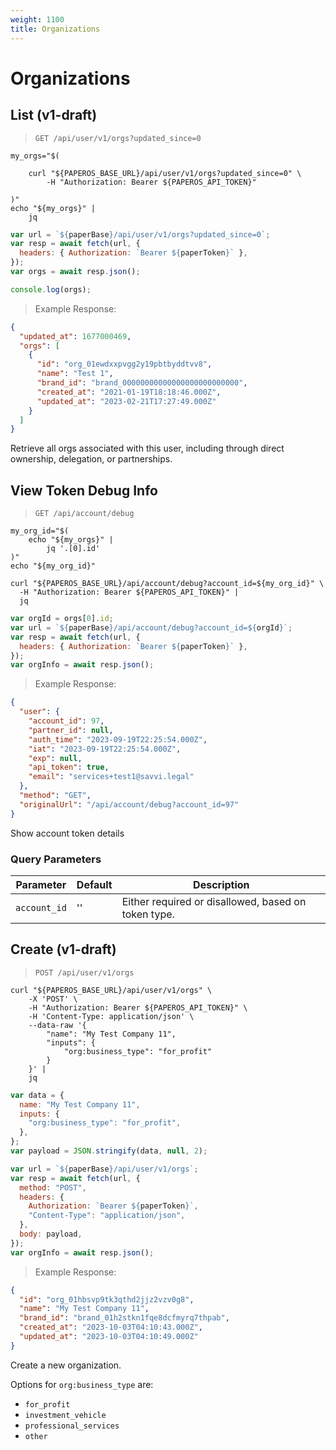```yaml
---
weight: 1100
title: Organizations
---
```


# Organizations

## List (v1-draft)

> `GET /api/user/v1/orgs?updated_since=0`

```shell
my_orgs="$(

    curl "${PAPEROS_BASE_URL}/api/user/v1/orgs?updated_since=0" \
        -H "Authorization: Bearer ${PAPEROS_API_TOKEN}"

)"
echo "${my_orgs}" |
    jq
```

```javascript
var url = `${paperBase}/api/user/v1/orgs?updated_since=0`;
var resp = await fetch(url, {
  headers: { Authorization: `Bearer ${paperToken}` },
});
var orgs = await resp.json();

console.log(orgs);
```

> Example Response:

```json
{
  "updated_at": 1677000469,
  "orgs": [
    {
      "id": "org_01ewdxxpvgg2y19pbtbyddtvv8",
      "name": "Test 1",
      "brand_id": "brand_00000000000000000000000000",
      "created_at": "2021-01-19T18:18:46.000Z",
      "updated_at": "2023-02-21T17:27:49.000Z"
    }
  ]
}
```

Retrieve all orgs associated with this user, including through direct ownership, delegation, or partnerships.

## View Token Debug Info

> `GET /api/account/debug`

```shell
my_org_id="$(
    echo "${my_orgs}" |
        jq '.[0].id'
)"
echo "${my_org_id}"

curl "${PAPEROS_BASE_URL}/api/account/debug?account_id=${my_org_id}" \
  -H "Authorization: Bearer ${PAPEROS_API_TOKEN}" |
  jq
```

```javascript
var orgId = orgs[0].id;
var url = `${paperBase}/api/account/debug?account_id=${orgId}`;
var resp = await fetch(url, {
  headers: { Authorization: `Bearer ${paperToken}` },
});
var orgInfo = await resp.json();
```

> Example Response:

```json
{
  "user": {
    "account_id": 97,
    "partner_id": null,
    "auth_time": "2023-09-19T22:25:54.000Z",
    "iat": "2023-09-19T22:25:54.000Z",
    "exp": null,
    "api_token": true,
    "email": "services+test1@savvi.legal"
  },
  "method": "GET",
  "originalUrl": "/api/account/debug?account_id=97"
}
```

Show account token details

### Query Parameters

| Parameter    | Default | Description                                         |
| ------------ | ------- | --------------------------------------------------- |
| `account_id` | ''      | Either required or disallowed, based on token type. |

## Create (v1-draft)

> `POST /api/user/v1/orgs`

```shell
curl "${PAPEROS_BASE_URL}/api/user/v1/orgs" \
    -X 'POST' \
    -H "Authorization: Bearer ${PAPEROS_API_TOKEN}" \
    -H 'Content-Type: application/json' \
    --data-raw '{
        "name": "My Test Company 11",
        "inputs": {
            "org:business_type": "for_profit"
        }
    }' |
    jq
```

```javascript
var data = {
  name: "My Test Company 11",
  inputs: {
    "org:business_type": "for_profit",
  },
};
var payload = JSON.stringify(data, null, 2);

var url = `${paperBase}/api/user/v1/orgs`;
var resp = await fetch(url, {
  method: "POST",
  headers: {
    Authorization: `Bearer ${paperToken}`,
    "Content-Type": "application/json",
  },
  body: payload,
});
var orgInfo = await resp.json();
```

> Example Response:

```json
{
  "id": "org_01hbsvp9tk3qthd2jjz2vzv0g8",
  "name": "My Test Company 11",
  "brand_id": "brand_01h2stkn1fqe8dcfmyrq7thpab",
  "created_at": "2023-10-03T04:10:43.000Z",
  "updated_at": "2023-10-03T04:10:49.000Z"
}
```

Create a new organization.

Options for `org:business_type` are:

- `for_profit`
- `investment_vehicle`
- `professional_services`
- `other`
